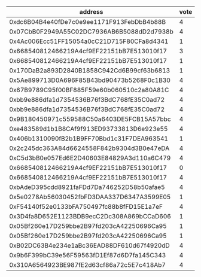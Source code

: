 address|vote|timestamp|signature
---|---|---|---
0xdc6B04B4e40fDe7c0e9ee1171F913FebDbB4b88B|4|1604412168|0xd27784d9ae960563fe2ce7efe9bb46d7a326cd97be46fba64cd2cb8694ba48476a4be525b3e918538904257d3791bb8705e0f1c92f83f06577f93e5125afc8351c
0x07CbB0F2949A55C02DC7936AB6B5088dD2d7938b|4|1604412258|0xee10c8e4729f43f4fa54e9b0b8e85308f2c7ee0b6cfc3c4c0618563f97a98fae401edd79c844c3429348210ac717f7b5ef4b7796ab9c564f0a1ccce3e9f2d0d61b
0x4Ac006Ecc51FF15054a0cC21D715F80CFa8d4341|1|1604412680|0x917a5623d9d1cb7653f3275a711d591cf9c4c90ec198230d5288175b2cc58782127c9e6ba61848b3a8d453d6254d8168f621eb70b54723a1bed075061aeda6151c
0x668540812466219A4cf9EF22151bB7E513010f17|3|1604412746|0x49b454e9ca3c2a51ea05d60bcfc7813da8eda2adbfdc7045e8bafb0a71743d45196bd0d84781eaba443d0c40d9bf348f9e73fe45f87433106657032ed315faeb1c
0x668540812466219A4cf9EF22151bB7E513010f17|1|1604412855|0xae21dc9317cad85ea693f8d5939a3eff9f31ea476709c32ac79cf5ca4c2029374afa43045fbeeff69da05f8dfd36cc1f43f58a573c19a5727739bd59cec2ff211c
0x170DaB2a893D2840B1858C942Cd6B99cf63b6813|1|1604413264|0x6b1a44f1e35db83aef5d04805199bae65ec46c2f3c5be03501cd739958ca2b781e2ce6a4a11600a530dbc5529a37f81df4b0d75200fcf0c06591a42d9a4c6be41c
0x5Ae899713D0A696F85B43bd90473b5268F0c1B30|4|1604415101|0x9ce9dfdfe542f7b6795353c587169c6edbbafbb867082cf0b950165034f480664f9fb09eee2291dec1f725dd3b89aa48577ce4a1afefc08bef2b4551b467058b1c
0x67B9789C95f00BF885F59e60b060510c2a80A81C|4|1604416394|0x02a2bc23e5d09980e6406130c51a491d724bae54ca3b84c2a548301005436066199c6a0edd00c9cfd361b9ad45a0c1c53d4953d0cff2056319290a634a38a4f21c
0xbb9e886dfa1d7354536B76f3BdC768fE35C0ad72|4|1604418151|0x241c38faf5bea942df405694d5bf1441170fdda345ba359a95232630277570ab347726fc773fff91a4ab354e828433a49a5e4922e50ef46ee55007e0e617d7c41c
0xbb9e886dfa1d7354536B76f3BdC768fE35C0ad72|4|1604418224|0x153d8c3d674cca3601fb33389ffccba5e0fb51511001f3e92a6c56a5404944dd28bcff9ca2d61060521a79dc583444d440b324f5eb0977e69904390624570a8d1b
0x9B180450971c559588C50a6403DE5FCB15A57bbc|4|1604418933|0x04c0c977c692d77a20b634843d44b5eb3bfe537a8f7c24afdbd2751fa2ea1fa139c5004763f70a0024bdb101886c5d304320559a77a35457e3ea6ff470e9c4a11b
0xe483589d1b1B8CAf9f913ED93733813D6e923e55|4|1604422557|0xef15c650302f7906089b49bf72cf00374dbaedceed6023fab0c1d4b38e57692274511276546b0eabf249b1e64984cf957c3cd743623adb8090d1e0be938d53d31c
0x406b1310090fB2b1B9FF70Bbd1c31F7DEA963541|1|1604429335|0x034ae3d6b45137bc533746fc5c085f52efd3566a52acf48448da7b8ad26f9b5f0e502a5fd400319336625040ec037b12d40b42e8ef2b481badab4e8032b8b6541c
0x2c245dc363A84d6624558F842b9304d3B0e47eDA|4|1604443699|0xecc0758ff6f426729b59ff2580f80a50da35e44d36e60d325ea919f719db33366238d48065f3503eb9ecf8f123f15288aa036b665f61be266edf70792ab248c91b
0xC5d3bB0e057Ed6E2D40603E84829A3d110a6C479|4|1604447444|0x472e58330ade558f304e9f63da9869b078150dfca195ab98f5b13fadf932dcb645e598f33a682a0198019e0953bf21f5190fb8a4af17b03854dbae325a46f1241c
0x668540812466219A4cf9EF22151bB7E513010f17|0|1604460548|0x7fca4f9a29b9eb5c328454648aec29cb2688ff398af5b8934ec3506afadbde5630e06259484ad85d50b6dcd163f6c21e02bc0dc6a48d272b7e1fb340bdc9203e1b
0x668540812466219A4cf9EF22151bB7E513010f17|4|1604460920|0x82e94f66e2b4238081e783e55b482df9e0616ea2073d467c7c6fd839aa3b05377e0a4a462b2f6c96325d28a749b56d8a6a7e0acb924406cd2f87d4da0b4add2e1b
0xbAdeD395cdd8921faFDd7Da746252D58b50afae5|4|1604463114|0x1c557901a056c0b860983239ea55d515e81942147260ae1f0ca8eb0905c0d05a60c469ad9dd24d1d9c8fbc76a4c139d5f655b49fe2f99b9180e1b65023bd118d1b
0x5e0278Ab56030452fbFD3DAA337D6347A3599E05|1|1604467763|0xa6a42b50af0d0389a05c5ad6a9823856267fd822d996f45be8729bd6f7c6d32c65931713e48b055b22bfea3a2d8c48ea6dba1dff93e99018862a75ef19001a0e1b
0xF54140f52e0133bFA750497fc88b8fFD15E1a7eF|4|1604472795|0xc2b37c30a1f3424e3a12b2aaaf812ac5f583366a243633ac49a7ad651a5453c15ba43752ddd368843616d11e981fd57bb9595656c50fd8c5a777e8cc633398181c
0x3D4fa8D652E1123BDB9ecC2Dc308A869bCCaD606|1|1604474445|0x0ec062939eb8cf89b3cbf1926913c1f1bd0302496b8c6869ce95e06ad4ca00437b5aeb642b38c165136be2d5b6304ef0a19a50e65e9c0b98434fd8f0016dbc651c
0x05Bf260e17D259bbe2B97fd203cA42250696Ca95|1|1604475261|0x3a7006527bd1f1ff8d4eba747a09889c4891f12e171da4b895258d7d420e9ccc1807114836f3bf2a0eb07e4a2626bad54e40b051efa1352324e8ac386d613d191b
0x05Bf260e17D259bbe2B97fd203cA42250696Ca95|1|1604475369|0xa05dc96a3d27ac04e36ab04b323630618adfd23e01ed1f91388f43a110f52486225aa996fb64f319268919309f5ce26a17aad5e8995fa0c04ad955992cc2cfe61c
0xB02DC63B4e234e1aBc36EAD88DF610d67f4920dD|4|1604475859|0xd3783b7a0745f520b81efd6c9daa210b1a29f37ebc9df98ec7c7ac25513973e02d51574b30f5f119f1a93abf5b261c8100066b043a201cde3a6347757002ed511c
0x9b6F399bC39e56F59563fD1Ef87d6D7fa145C343|4|1604477667|0x0ef97ef81761901f5ca24e4a6f40cfb6e5bbdc1a7615e11f040dfa071f27dae74913d4ef46655b09489bcfc36450f5a9cb4a8e71e7392ecba971d3aa83c63f9d1b
0x310A6564923BE987fE2d63cf86a72c5E7c418Ab7|4|1604480992|0xefe8a11beed853de495021bf86982141caf793c289e274694ee50c3078b3e2277b83e5118abcd574414b029b114455e9bee22272f472b37d8b592c3dbf6de1e61b